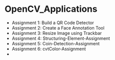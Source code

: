 # OpenCV_Applications

* Assignment 1: Build a QR Code Detector
* Assignment 2: Create a Face Annotation Tool
* Assignment 3: Resize Image using Trackbar
* Assignment 4: Structuring-Element-Assignment
* Assignment 5: Coin-Detection-Assignment
* Assignment 6: cvtColor-Assignment
* 
  
